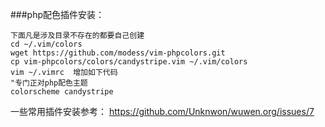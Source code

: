###php配色插件安装：

``` 
下面凡是涉及目录不存在的都要自己创建
cd ~/.vim/colors
wget https://github.com/modess/vim-phpcolors.git
cp vim-phpcolors/colors/candystripe.vim ~/.vim/colors
vim ~/.vimrc  增加如下代码
"专门正对php配色主题
colorscheme candystripe

```





一些常用插件安装参考： https://github.com/Unknwon/wuwen.org/issues/7
